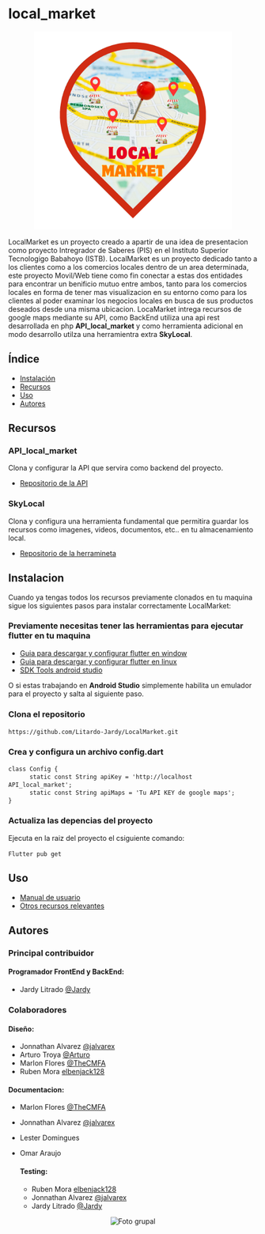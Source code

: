 # local_market

<p align="center">
  <img src="lib/assets/logo.png" alt="Logo de la aplicacion" width="400" />
</p>

LocalMarket es un proyecto creado a apartir de una idea de presentacion como proyecto Intregrador de Saberes (PIS) en el Instituto Superior Tecnologigo Babahoyo (ISTB). LocalMarket es un proyecto dedicado tanto a los clientes como a los comercios locales dentro de un area determinada, este proyecto Movil/Web tiene como fin conectar a estas dos entidades para encontrar un benificio mutuo entre ambos, tanto para los comercios locales en forma de tener mas visualizacion en su entorno como para los clientes al poder examinar los negocios locales en busca de sus productos deseados desde una misma ubicacion. LocaMarket intrega recursos de google maps mediante su API, como BackEnd utiliza una api rest desarrollada en php **API_local_market** y como herramienta adicional en modo desarrollo utilza una herramientra extra **SkyLocal**.

## Índice

- [Instalación](#Instalación)
- [Recursos](#Recursos)
- [Uso](#uso)
- [Autores](#autores)

## Recursos 

   ### API_local_market
Clona y configurar la API que servira como backend del proyecto.

   - [Repositorio de la API](https://github.com/Litardo-Jardy/API_local_market)

   ### SkyLocal
Clona y configura una herramienta fundamental que permitira guardar los recursos como imagenes, videos, documentos, etc.. en tu almacenamiento local.

- [Repositorio de la herramineta](https://github.com/Litardo-Jardy/SkyLocal)

## Instalacion
   Cuando ya tengas todos los recursos previamente clonados en tu maquina sigue los siguientes pasos para instalar correctamente LocalMarket:

   ### Previamente necesitas tener las herramientas para ejecutar flutter en tu maquina

   - [Guia para descargar y configurar flutter en window](https://docs.flutter.dev/get-started/install/windows/web)
   - [Guia para descargar y configurar flutter en linux](https://docs.flutter.dev/get-started/install/linux/web)
   - [SDK Tools android studio](https://developer.android.com/tools/releases/platform-tools)

   O si estas trabajando en **Android Studio** simplemente habilita un emulador para el proyecto y salta al siguiente paso.

   ### Clona el repositorio
    
`https://github.com/Litardo-Jardy/LocalMarket.git`

   ### Crea y configura un archivo config.dart

    class Config {
          static const String apiKey = 'http://localhost API_local_market'; 
          static const String apiMaps = 'Tu API KEY de google maps';
    } 


   ### Actualiza las depencias del proyecto
   Ejecuta en la raiz del proyecto el csiguiente comando:

`Flutter pub get`
    

## Uso
  
  - [Manual de usuario](https://docs.google.com/document/d/1b3shJ8cJTNlyHOLxJoXlaiYzfGiDjF8-/edit?usp=drive_link&ouid=117070540111661688867&rtpof=true&sd=true)
  - [Otros recursos relevantes](https://drive.google.com/drive/folders/1ZGYOHQ0dJmDVPFntFOygyxSj9QXDWG8t?usp=drive_link)

## Autores

  ### Principal contribuidor
   #### Programador FrontEnd y BackEnd:
   - Jardy Litrado [@Jardy](https://github.com/Litardo-Jardy)

  ### Colaboradores

   #### Diseño:
   - Jonnathan Alvarez [@jalvarex](https://github.com/jalvarex)
   - Arturo Troya [@Arturo](https://github.com/ArturoTroya)
   - Marlon Flores [@TheCMFA](https://github.com/TheCMFA)
   - Ruben Mora [elbenjack128](https://github.com/elbenjack128)

   #### Documentacion:
  - Marlon Flores [@TheCMFA](https://github.com/TheCMFA)
  - Jonnathan Alvarez [@jalvarex](https://github.com/jalvarex)
  - Lester Domingues
  - Omar Araujo

    #### Testing:
    - Ruben Mora [elbenjack128](https://github.com/elbenjack128)
    - Jonnathan Alvarez [@jalvarex](https://github.com/jalvarex)
    - Jardy Litrado [@Jardy](https://github.com/Litardo-Jardy)

<p align="center">
  <img src="lib/assets/Team.png" alt="Foto grupal" width="600" />
</p>